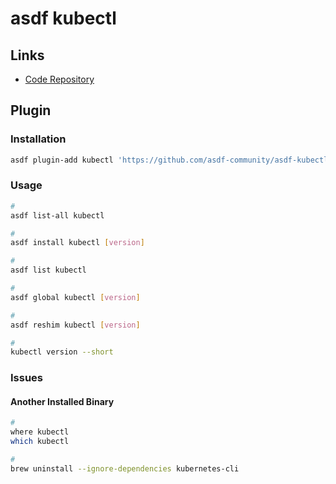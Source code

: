 # asdf kubectl

## Links

- [Code Repository](https://github.com/asdf-community/asdf-kubectl)

## Plugin

### Installation

```sh
asdf plugin-add kubectl 'https://github.com/asdf-community/asdf-kubectl.git'
```

### Usage

```sh
#
asdf list-all kubectl

#
asdf install kubectl [version]

#
asdf list kubectl

#
asdf global kubectl [version]

#
asdf reshim kubectl [version]

#
kubectl version --short
```

### Issues

#### Another Installed Binary

```sh
#
where kubectl
which kubectl

#
brew uninstall --ignore-dependencies kubernetes-cli
```

